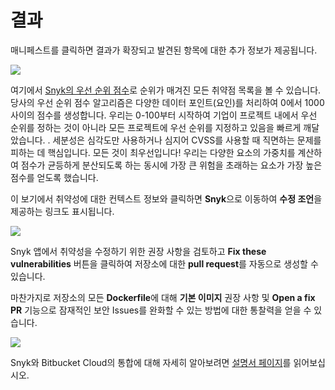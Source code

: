 # 결과

매니페스트를 클릭하면 결과가 확장되고 발견된 항목에 대한 추가 정보가 제공됩니다.

![](https://partner-workshop-assets.s3.us-east-2.amazonaws.com/snyk-sec-17.png)

여기에서 [Snyk의 우선 순위 점수](https://snyk.io/blog/snyk-priority-score/)로 순위가 매겨진 모든 취약점 목록을 볼 수 있습니다. 당사의 우선 순위 점수 알고리즘은 다양한 데이터 포인트(요인)를 처리하여 0에서 1000 사이의 점수를 생성합니다. 우리는 0-100부터 시작하여 기업이 프로젝트 내에서 우선 순위를 정하는 것이 아니라 모든 프로젝트에 우선 순위를 지정하고 있음을 빠르게 깨달았습니다. . 세분성은 심각도만 사용하거나 심지어 CVSS를 사용할 때 직면하는 문제를 피하는 데 핵심입니다. 모든 것이 최우선입니다! 우리는 다양한 요소의 가중치를 계산하여 점수가 균등하게 분산되도록 하는 동시에 가장 큰 위험을 초래하는 요소가 가장 높은 점수를 얻도록 했습니다.

이 보기에서 취약성에 대한 컨텍스트 정보와 클릭하면 **Snyk**으로 이동하여 **수정 조언**을 제공하는 링크도 표시됩니다.

![](https://partner-workshop-assets.s3.us-east-2.amazonaws.com/snyk-sec-18.png)

Snyk 앱에서 취약성을 수정하기 위한 권장 사항을 검토하고 **Fix these vulnerabilities** 버튼을 클릭하여 저장소에 대한 **pull request**를 자동으로 생성할 수 있습니다.

마찬가지로 저장소의 모든 **Dockerfile**에 대해 **기본 이미지** 권장 사항 및 **Open a fix PR** 기능으로 잠재적인 보안 Issues를 완화할 수 있는 방법에 대한 통찰력을 얻을 수 있습니다.

![](https://partner-workshop-assets.s3.us-east-2.amazonaws.com/snyk-sec-19.png)

Snyk와 Bitbucket Cloud의 통합에 대해 자세히 알아보려면 [설명서 페이지](https://support.snyk.io/hc/en-us/articles/360004032097-Bitbucket-Cloud-integration)를 읽어보십시오.
